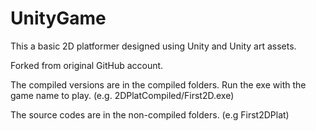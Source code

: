 # UnityGame

This a basic 2D platformer designed using Unity and Unity art assets. 

Forked from original GitHub account.

The compiled versions are in the compiled folders. Run the exe with the game name to play. (e.g. 2DPlatCompiled/First2D.exe)

The source codes are in the non-compiled folders. (e.g First2DPlat)
